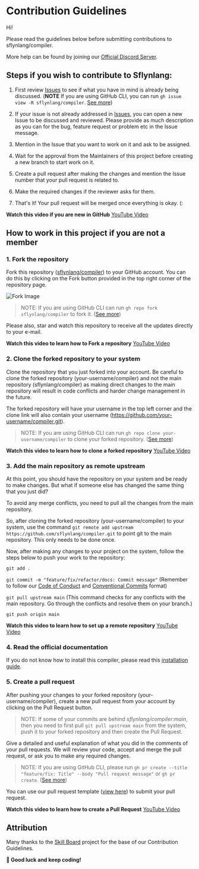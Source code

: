 # Contribution Guidelines

Hi!

Please read the guidelines below before submitting contributions to sflynlang/compiler.

More help can be found by joining our [Official Discord Server](https://discord.gg/XdeRFHt).

## Steps if you wish to contribute to Sflynlang:
1. First review [Issues](https://github.com/sflynlang/compiler/issues) to see if what you have in mind is already being discussed. (**NOTE** If you are using GitHub CLI, you can run `gh issue view -R sflynlang/compiler`. [See more](https://cli.github.com/manual/gh_issue_view))

2. If your issue is not already addressed in [Issues](https://github.com/sflynlang/compiler/issues), you can open a new Issue to be discussed and reviewed. Please provide as much description as you can for the bug, feature request or problem etc in the Issue message.

3. Mention in the Issue that you want to work on it and ask to be assigned.

4. Wait for the approval from the Maintainers of this project before creating a new branch to start work on it.

5. Create a pull request after making the changes and mention the Issue number that your pull request is related to.

6. Make the required changes if the reviewer asks for them.

7. That's it! Your pull request will be merged once everything is okay. (:

**Watch this video if you are new in GitHub** [YouTube Video](https://youtu.be/HbSjyU2vf6Y)

## How to work in this project if you are not a member

### 1. Fork the repository
Fork this repository ([sflynlang/compiler](https://github.com/sflynlang/conpiler)) to your GitHub account. You can do this by clicking on the Fork button provided in the top right corner of the repository page.

![Fork Image](./assets/readme/fork_image.png)

> NOTE: If you are using GitHub CLI can run `gh repo fork sflynlang/compiler` to fork it. ([See more](https://cli.github.com/manual/gh_repo_fork))

Please also, star and watch this repository to receive all the updates directly to your e-mail.

**Watch this video to learn how to Fork a repository** [YouTube Video](https://youtu.be/HbSjyU2vf6Y?t=101)

### 2. Clone the forked repository to your system
Clone the repository that you just forked into your account. Be careful to clone the forked repository (your-username/compiler) and not the main repository (sflynlang/compiler) as making direct changes to the main repository will result in code conflicts and harder change management in the future.

The forked repository will have your username in the top left corner and the clone link will also contain your username (https://github.com/your-username/compiler.git).

> NOTE: If you are using GitHub CLI can run `gh repo clone your-username/compiler` to clone your forked repository. ([See more](https://cli.github.com/manual/gh_repo_clone))

**Watch this video to learn how to clone a forked repository** [YouTube Video](https://youtu.be/HbSjyU2vf6Y?t=134)

### 3. Add the main repository as remote upstream
At this point, you should have the repository on your system and be ready to make changes. But what if someone else has changed the same thing that you just did?

To avoid any merge conflicts, you need to pull all the changes from the main repository.

So, after cloning the forked repository (your-username/compiler) to your system, use the command `git remote add upstream https://github.com/sflynlang/compiler.git` to point git to the main repository. This only needs to be done once.

Now, after making any changes to your project on the system, follow the steps below to push your work to the repository:

`git add .`

`git commit -m "feature/fix/refactor/docs: Commit message"` (Remember to follow our [Code of Conduct](./CODE_OF_CONDUCT.md) and [Conventional Commits](https://www.conventionalcommits.org/en/v1.0.0/) format)

`git pull upstream main` (This command checks for any conflicts with the main repository. Go through the conflicts and resolve them on your branch.)

`git push origin main`

**Watch this video to learn how to set up a remote repository** [YouTube Video](https://youtu.be/-zvHQXnBO6c)

### 4. Read the official documentation
If you do not know how to install this compiler, please read this [installation guide](https://github.com/sflynlang/compiler/wiki#installation).

### 5. Create a pull request
After pushing your changes to your forked repository (your-username/compiler), create a new pull request from your account by clicking on the Pull Request button.

> NOTE: If some of your commits are behind _sflynlang/compiler:main_, then you need to first pull `git pull upstream main` from the system, push it to your forked repository and then create the Pull Request.

Give a detailed and useful explanation of what you did in the comments of your pull requests. We will review your code, accept and merge the pull request, or ask you to make any required changes.

> NOTE: If you are using GitHub CLI, please run `gh pr create --title "feature/fix: Title" --body "Pull request message"` or `gh pr create`. ([See more](https://cli.github.com/manual/gh_pr_create))

You can use our pull request template ([view here](./.github/PULL_REQUEST_TEMPLATE.md)) to submit your pull request.

**Watch this video to learn how to create a Pull Request** [YouTube Video](https://youtu.be/HbSjyU2vf6Y?t=297)

## Attribution
Many thanks to the [Skill Board](https://github.com/devscollab/skill-board) project for the base of our Contribution Guidelines.

**🎉 Good luck and keep coding!**
